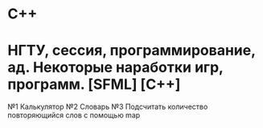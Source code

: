 C++
=========
НГТУ, сессия, программирование, ад.
Некоторые наработки игр, программ. [SFML] [C++]
=========
№1 Калькулятор
№2 Словарь
№3 Подсчитать количество повторяющийся слов с помощью map
